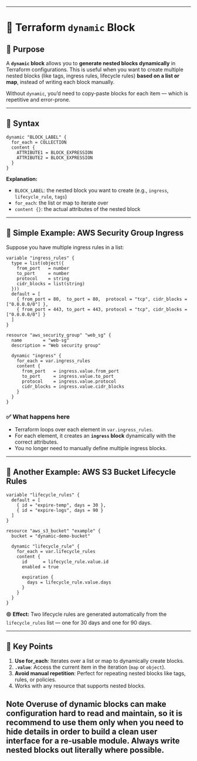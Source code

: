 
---

# 🧩 Terraform `dynamic` Block

## 🔹 **Purpose**

A **`dynamic` block** allows you to **generate nested blocks dynamically** in Terraform configurations.
This is useful when you want to create multiple nested blocks (like tags, ingress rules, lifecycle rules) **based on a list or map**, instead of writing each block manually.

Without `dynamic`, you’d need to copy-paste blocks for each item — which is repetitive and error-prone.

---

## 🔹 **Syntax**

```hcl
dynamic "BLOCK_LABEL" {
  for_each = COLLECTION
  content {
    ATTRIBUTE1 = BLOCK_EXPRESSION
    ATTRIBUTE2 = BLOCK_EXPRESSION
  }
}
```

**Explanation:**

* `BLOCK_LABEL`: the nested block you want to create (e.g., `ingress`, `lifecycle_rule`, `tags`)
* `for_each`: the list or map to iterate over
* `content {}`: the actual attributes of the nested block

---

## 🔹 **Simple Example: AWS Security Group Ingress**

Suppose you have multiple ingress rules in a list:

```hcl
variable "ingress_rules" {
  type = list(object({
    from_port   = number
    to_port     = number
    protocol    = string
    cidr_blocks = list(string)
  }))
  default = [
    { from_port = 80,  to_port = 80,  protocol = "tcp", cidr_blocks = ["0.0.0.0/0"] },
    { from_port = 443, to_port = 443, protocol = "tcp", cidr_blocks = ["0.0.0.0/0"] }
  ]
}

resource "aws_security_group" "web_sg" {
  name        = "web-sg"
  description = "Web security group"

  dynamic "ingress" {
    for_each = var.ingress_rules
    content {
      from_port   = ingress.value.from_port
      to_port     = ingress.value.to_port
      protocol    = ingress.value.protocol
      cidr_blocks = ingress.value.cidr_blocks
    }
  }
}
```

### ✅ **What happens here**

* Terraform loops over each element in `var.ingress_rules`.
* For each element, it creates an **`ingress` block** dynamically with the correct attributes.
* You no longer need to manually define multiple ingress blocks.

---

## 🔹 **Another Example: AWS S3 Bucket Lifecycle Rules**

```hcl
variable "lifecycle_rules" {
  default = [
    { id = "expire-temp", days = 30 },
    { id = "expire-logs", days = 90 }
  ]
}

resource "aws_s3_bucket" "example" {
  bucket = "dynamic-demo-bucket"

  dynamic "lifecycle_rule" {
    for_each = var.lifecycle_rules
    content {
      id      = lifecycle_rule.value.id
      enabled = true

      expiration {
        days = lifecycle_rule.value.days
      }
    }
  }
}
```

🟢 **Effect:**
Two lifecycle rules are generated automatically from the `lifecycle_rules` list — one for 30 days and one for 90 days.

---

## 🔹 **Key Points**

1. **Use for_each**: Iterates over a list or map to dynamically create blocks.
2. **`.value`**: Access the current item in the iteration (`map` or `object`).
3. **Avoid manual repetition**: Perfect for repeating nested blocks like tags, rules, or policies.
4. Works with any resource that supports nested blocks.

**Note** Overuse of dynamic blocks can make configuration hard to read and maintain, so it is recommend to
use them only when you need to hide details in order to build a clean user interface for a re-usable
module. Always write nested blocks out literally where possible.
---
